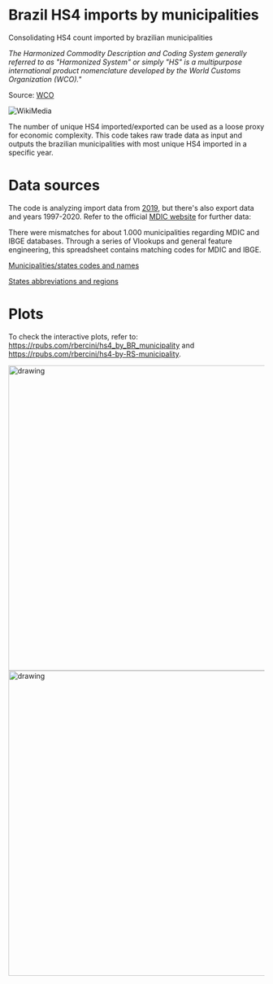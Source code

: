 # Brazil HS4 imports by municipalities
Consolidating HS4 count imported by brazilian municipalities

*The Harmonized Commodity Description and Coding System generally referred to as "Harmonized System" or simply "HS" is a multipurpose international product nomenclature developed by the World Customs Organization (WCO)."* 

Source: [WCO](http://www.wcoomd.org/en/topics/nomenclature/overview/what-is-the-harmonized-system.aspx)

![WikiMedia](https://upload.wikimedia.org/wikipedia/commons/4/4d/HS_Hierarchy_Structure_Rice.jpg)

The number of unique HS4 imported/exported can be used as a loose proxy for economic complexity. This code takes raw trade data as input and outputs the brazilian municipalities with most unique HS4 imported in a specific year. 

# Data sources

The code is analyzing import data from [2019](http://www.mdic.gov.br/balanca/bd/comexstat-bd/mun/IMP_2019_MUN.csv), but there's also export data and years 1997-2020.
Refer to the official [MDIC website](http://www.mdic.gov.br/index.php/comercio-exterior/estatisticas-de-comercio-exterior/base-de-dados-do-comercio-exterior-brasileiro-arquivos-para-download) for further data: 

There were mismatches for about 1.000 municipalities regarding MDIC and IBGE databases. Through a series of Vlookups and general feature engineering, this spreadsheet contains matching codes for MDIC and IBGE.

[Municipalities/states codes and names](https://drive.google.com/open?id=1FU_1V7yYW-jILYy-KPW7UgvtYfYU7jRk)

[States abbreviations and regions](https://drive.google.com/open?id=1BZd6-M2IULN6qCVi7GU-GBZOMwFOBFvX)

# Plots

To check the interactive plots, refer to:
https://rpubs.com/rbercini/hs4_by_BR_municipality and https://rpubs.com/rbercini/hs4-by-RS-municipality.

<img src="https://raw.githubusercontent.com/rodrigobercinimartins/Brazil-trade-HS4-by-municipality/master/HS4%20by%20BR%20municipalities/Plot.jpg" alt="drawing" width="600"/>

<img src="https://raw.githubusercontent.com/rodrigobercinimartins/Brazil-trade-HS4-by-municipality/master/HS4%20by%20RS%20municipalities/Plot.jpg" alt="drawing" width="600"/>
